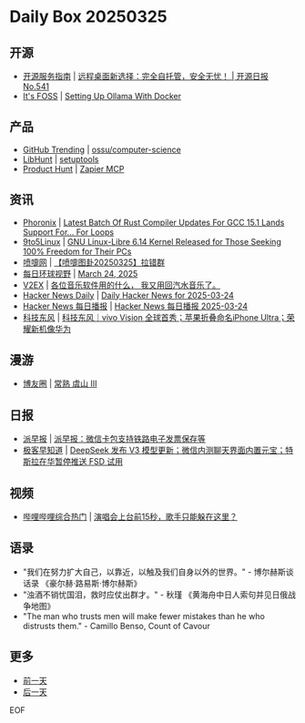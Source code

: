 # Daily Box 20250325

## 开源
- [开源服务指南](https://osguider.com/blog/) | [远程桌面新选择：完全自托管，安全无忧！ | 开源日报 No.541](https://osguider.com/blog/post/daily/daily-541/)
- [It's FOSS](https://itsfoss.com/) | [Setting Up Ollama With Docker](https://itsfoss.com/ollama-docker/)

## 产品
- [GitHub Trending](https://github.com/trending?since=daily) | [ossu/computer-science](https://github.com/ossu/computer-science)
- [LibHunt](https://www.libhunt.com/) | [setuptools](https://www.libhunt.com/r/setuptools)
- [Product Hunt](https://www.producthunt.com) | [Zapier MCP](https://www.producthunt.com/posts/zapier-mcp)

## 资讯
- [Phoronix](https://www.phoronix.com/) | [Latest Batch Of Rust Compiler Updates For GCC 15.1 Lands Support For... For Loops](https://www.phoronix.com/news/Gccrs-Rust-GCC-15-For-Loops)
- [9to5Linux](https://9to5linux.com/) | [GNU Linux-Libre 6.14 Kernel Released for Those Seeking 100% Freedom for Their PCs](https://9to5linux.com/gnu-linux-libre-6-14-kernel-released-for-those-seeking-100-freedom-for-their-pcs)
- [喷嚏网](http://www.dapenti.com/blog/blog.asp?subjectid=70&name=xilei) | [【喷嚏图卦20250325】拉错群](http://www.dapenti.com/blog/more.asp?name=xilei&id=184974)
- [每日环球视野](https://idai.ly/) | [March 24, 2025](http://m.idai.ly/se/a193iG?1742745600)
- [V2EX](https://www.v2ex.com/) | [各位音乐软件用的什么， 我又用回汽水音乐了。](https://www.v2ex.com/t/1120956)
- [Hacker News Daily](https://www.daemonology.net/hn-daily/) | [Daily Hacker News for 2025-03-24](https://www.daemonology.net/hn-daily/2025-03-24.html)
- [Hacker News 每日播报](https://hacker-news.agi.li/) | [Hacker News 每日播报 2025-03-24](https://hacker-news.agi.li/post/2025-03-24)
- [科技东风](https://m.smzdm.com/tag/tn0400v/) | [科技东风｜vivo Vision 全球首秀；苹果折叠命名iPhone Ultra；荣耀新机像华为](https://post.m.smzdm.com/p/agw80l63/)

## 漫游
- [博友圈](https://www.boyouquan.com/home) | [常熟 虞山 III](https://www.boyouquan.com/go?from=feed&link=https%3A%2F%2Fvind.art%2FAlbum%2F252.html)

## 日报
- [派早报](https://sspai.com/tag/%E6%B4%BE%E6%97%A9%E6%8A%A5) | [派早报：微信卡包支持铁路电子发票保存等](https://sspai.com/post/97727)
- [极客早知道](https://www.geekpark.net/column/74) | [DeepSeek 发布 V3 模型更新；微信内测聊天界面内置元宝；特斯拉在华暂停推送 FSD 试用](https://www.geekpark.net/news/347465)

## 视频
- [哔哩哔哩综合热门](https://www.bilibili.com/v/popular/all/) | [演唱会上台前15秒，歌手只能躲在这里？](https://b23.tv/BV1xjo4YKE4y)

## 语录
- "我们在努力扩大自己，以靠近，以触及我们自身以外的世界。" - 博尔赫斯谈话录 《豪尔赫·路易斯·博尔赫斯》
- "浊酒不销忧国泪，救时应仗出群才。" - 秋瑾 《黄海舟中日人索句并见日俄战争地图》
- "The man who trusts men will make fewer mistakes than he who distrusts them." - Camillo Benso, Count of Cavour

## 更多
- [前一天](daily-box-20250324.md)
- [后一天](daily-box-20250326.md)

EOF